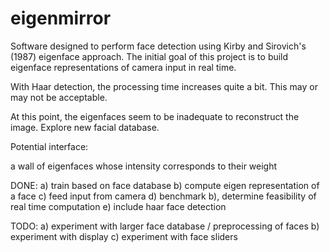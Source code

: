 # eigenmirror

Software designed to perform face detection using Kirby and Sirovich's (1987) eigenface approach. The initial goal of this project is to build eigenface representations of camera input in real time.

With Haar detection, the processing time increases quite a bit. This may or may not be acceptable.

At this point, the eigenfaces seem to be inadequate to reconstruct the image. Explore new facial database.

Potential interface:

a wall of eigenfaces whose intensity corresponds to their weight

DONE:
a) train based on face database
b) compute eigen representation of a face
c) feed input from camera
d) benchmark b), determine feasibility of real time computation
e) include haar face detection

TODO:
a) experiment with larger face database / preprocessing of faces
b) experiment with display
c) experiment with face sliders